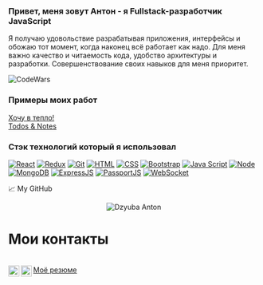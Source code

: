 ### Привет, меня зовут Антон - я Fullstack-разработчик JavaScript

Я получаю удовольствие разрабатывая приложения, интерфейсы и обожаю тот момент, когда наконец всё работает как надо. Для меня важно качество  и читаемость кода, удобство архитектуры и разработки. Совершенствование своих навыков для меня приоритет.

![CodeWars](https://www.codewars.com/users/BeardShaman/badges/large)

### Примеры моих работ

<a href='https://teplo.herokuapp.com' >Хочу в тепло!</a>
<br/>
<a href='https://todos-and-notes.herokuapp.com/' >Todos & Notes</a>
<br/>

### Стэк технологий который я использовал
[![React](https://shields.io/badge/-React-282c34?logo=react&style=for-the-badge)](https://reactjs.org/)
[![Redux](https://shields.io/badge/-Redux-710B77?logo=redux&style=for-the-badge)](https://redux.js.org/)
[![Git](https://shields.io/badge/-Git-f0efe7?logo=git&style=for-the-badge)](https://git-scm.com/)
[![HTML](https://shields.io/badge/-HTML5-E34F26?logo=html5&style=for-the-badge&logoColor=fff)](https://html5book.ru/html-html5/)
[![CSS](https://shields.io/badge/-CSS3-1572B6?logo=css3&style=for-the-badge&logoColor=fff)](https://html5book.ru/osnovy-css/)
[![Bootstrap](https://img.shields.io/badge/-Bootstrap-f9fbfa?logo=bootstrap&style=for-the-badge)](https://getbootstrap.com/)
[![Java Script](https://shields.io/badge/-Java_Script-F7DF1E?logo=javascript&style=for-the-badge&logoColor=222)](https://learn.javascript.ru/)
[![Node](https://shields.io/badge/-Node-333?logo=node.js&style=for-the-badge)](https://nodejs.org/en/)
[![MongoDB](https://shields.io/badge/-MongoDB-f9fbfa?logo=MongoDB&style=for-the-badge)](https://www.mongodb.com/)
[![ExpressJS](https://img.shields.io/badge/-Express.js-333?logo=express&style=for-the-badge)](https://expressjs.com/ru/)
[![PassportJS](https://img.shields.io/badge/-Passport.js-000000?logo=passportjs&style=for-the-badge)](http://www.passportjs.org/)
[![WebSocket](https://img.shields.io/badge/-WebSocket-f9fbfa?logo=websocket&style=for-the-badge)](https://developer.mozilla.org/ru/docs/Web/API/WebSocket)


📈 My GitHub 

<p align="center"> <img src="https://github-readme-stats.vercel.app/api?username=DzyubaAnton&show_icons=true&theme=gotham" alt="Dzyuba Anton" />

# Мои контакты
<br />
<a href="https://t.me/DzyubaAnton">
  <img align="left" alt="Dzyuba Anton | Telegram" width="22px" src="https://upload.wikimedia.org/wikipedia/commons/thumb/5/5c/Telegram_Messenger.png/768px-Telegram_Messenger.png" />
</a>

<a href="https://www.linkedin.com/in/antondzyuba/">
  <img align="left" alt="Dzyuba Anton | LinkedIN" width="22px" src="https://raw.githubusercontent.com/peterthehan/peterthehan/master/assets/linkedin.svg" />
</a>
<a href='https://drive.google.com/file/d/1EWKd7eRbV65F6Rl6A6IMJ3j9etAeSuFY/view?usp=sharing'>Моё резюме</a>
<br />
